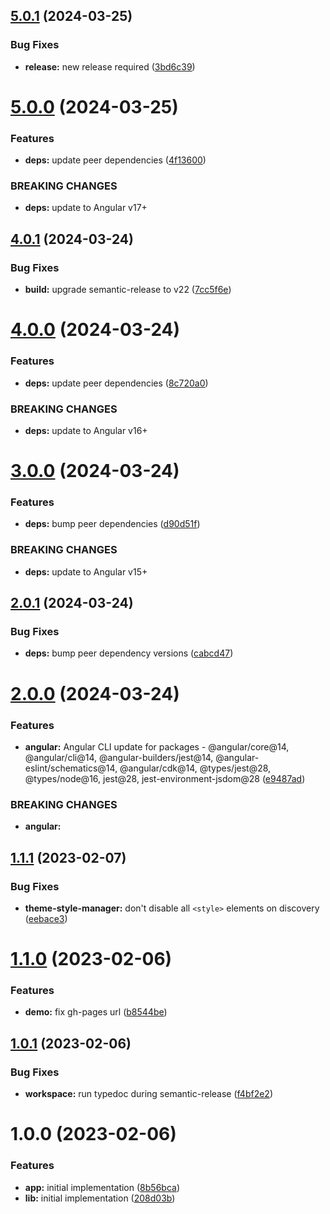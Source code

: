 ## [5.0.1](https://github.com/rb-mwindh/ngx-theme-manager/compare/v5.0.0...v5.0.1) (2024-03-25)


### Bug Fixes

* **release:** new release required ([3bd6c39](https://github.com/rb-mwindh/ngx-theme-manager/commit/3bd6c39fb186a2a5023d6cbb2672bffa2fe79f9a))

# [5.0.0](https://github.com/rb-mwindh/ngx-theme-manager/compare/v4.0.1...v5.0.0) (2024-03-25)


### Features

* **deps:** update peer dependencies ([4f13600](https://github.com/rb-mwindh/ngx-theme-manager/commit/4f13600e31da248f9a5f694c14ddc59e36e1aefb))


### BREAKING CHANGES

* **deps:** update to Angular v17+

## [4.0.1](https://github.com/rb-mwindh/ngx-theme-manager/compare/v4.0.0...v4.0.1) (2024-03-24)


### Bug Fixes

* **build:** upgrade semantic-release to v22 ([7cc5f6e](https://github.com/rb-mwindh/ngx-theme-manager/commit/7cc5f6e5ae337b2baee2a6811b9f36360de8bccb))

# [4.0.0](https://github.com/rb-mwindh/ngx-theme-manager/compare/v3.0.0...v4.0.0) (2024-03-24)


### Features

* **deps:** update peer dependencies ([8c720a0](https://github.com/rb-mwindh/ngx-theme-manager/commit/8c720a0b035c4503e9010c6a41ca98ccd674910d))


### BREAKING CHANGES

* **deps:** update to Angular v16+

# [3.0.0](https://github.com/rb-mwindh/ngx-theme-manager/compare/v2.0.1...v3.0.0) (2024-03-24)


### Features

* **deps:** bump peer dependencies ([d90d51f](https://github.com/rb-mwindh/ngx-theme-manager/commit/d90d51feb6197697d46d95dbf46c96284a42ec1e))


### BREAKING CHANGES

* **deps:** update to Angular v15+

## [2.0.1](https://github.com/rb-mwindh/ngx-theme-manager/compare/v2.0.0...v2.0.1) (2024-03-24)


### Bug Fixes

* **deps:** bump peer dependency versions ([cabcd47](https://github.com/rb-mwindh/ngx-theme-manager/commit/cabcd4759d764e8398927f411569644c3448a885))

# [2.0.0](https://github.com/rb-mwindh/ngx-theme-manager/compare/v1.1.1...v2.0.0) (2024-03-24)


### Features

* **angular:** Angular CLI update for packages - @angular/core@14, @angular/cli@14, @angular-builders/jest@14, @angular-eslint/schematics@14, @angular/cdk@14, @types/jest@28, @types/node@16, jest@28, jest-environment-jsdom@28 ([e9487ad](https://github.com/rb-mwindh/ngx-theme-manager/commit/e9487adadfd6c9ecd926c5a0c0501899eca9cace))


### BREAKING CHANGES

* **angular:**

## [1.1.1](https://github.com/rb-mwindh/ngx-theme-manager/compare/v1.1.0...v1.1.1) (2023-02-07)


### Bug Fixes

* **theme-style-manager:** don't disable all `<style>` elements on discovery ([eebace3](https://github.com/rb-mwindh/ngx-theme-manager/commit/eebace3fa1cad0f390cc108ee616db721b496276))

# [1.1.0](https://github.com/rb-mwindh/ngx-theme-manager/compare/v1.0.1...v1.1.0) (2023-02-06)


### Features

* **demo:** fix gh-pages url ([b8544be](https://github.com/rb-mwindh/ngx-theme-manager/commit/b8544bec995591d76405daf1005f181dc705f557))

## [1.0.1](https://github.com/rb-mwindh/ngx-theme-manager/compare/v1.0.0...v1.0.1) (2023-02-06)


### Bug Fixes

* **workspace:** run typedoc during semantic-release ([f4bf2e2](https://github.com/rb-mwindh/ngx-theme-manager/commit/f4bf2e219e6dc39ac507fa9350ebe8c986903928))

# 1.0.0 (2023-02-06)


### Features

* **app:** initial implementation ([8b56bca](https://github.com/rb-mwindh/ngx-theme-manager/commit/8b56bca86f3f33c387e6e17194878f26f1b38b35))
* **lib:** initial implementation ([208d03b](https://github.com/rb-mwindh/ngx-theme-manager/commit/208d03b889aba9fbd75402b28b1b6214c80bb0a7))
